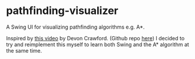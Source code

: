 # pathfinding-visualizer
A Swing UI for visualizing pathfinding algorithms e.g. A*.

Inspired by [this video](https://youtu.be/1-YPj5Vt0oQ) by Devon Crawford. (Github repo [here](https://github.com/DevonCrawford/A-Pathfinding-Visualization)) I decided to try and reimplement this myself to learn both Swing and the A* algorithm at the same time.